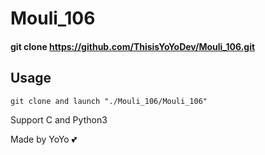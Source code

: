 # Mouli_106
#### git clone https://github.com/ThisisYoYoDev/Mouli_106.git

## Usage
```
git clone and launch "./Mouli_106/Mouli_106"
```
Support C and Python3

Made by YoYo :two_hearts:
